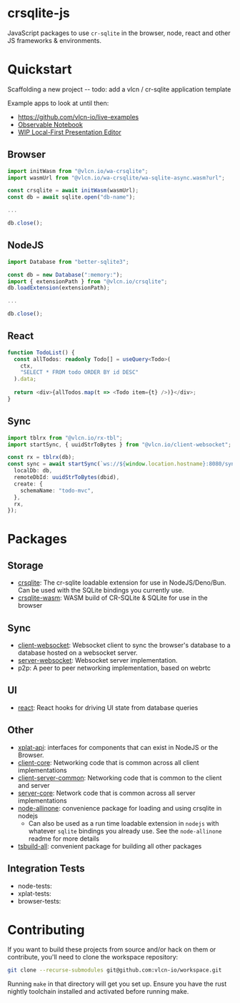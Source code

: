 # crsqlite-js

JavaScript packages to use `cr-sqlite` in the browser, node, react and other JS frameworks & environments.

# Quickstart

Scaffolding a new project -- todo: add a vlcn / cr-sqlite application template

Example apps to look at until then:
- https://github.com/vlcn-io/live-examples
- [Observable Notebook](https://observablehq.com/@tantaman/cr-sqlite-basic-setup)
- [WIP Local-First Presentation Editor](https://github.com/tantaman/strut)

## Browser

```ts
import initWasm from "@vlcn.io/wa-crsqlite";
import wasmUrl from "@vlcn.io/wa-crsqlite/wa-sqlite-async.wasm?url";

const crsqlite = await initWasm(wasmUrl);
const db = await sqlite.open("db-name");

...

db.close();
```

## NodeJS

```ts
import Database from "better-sqlite3";

const db = new Database(":memory:");
import { extensionPath } from "@vlcn.io/crsqlite";
db.loadExtension(extensionPath);

...

db.close();
```

## React

```ts
function TodoList() {
  const allTodos: readonly Todo[] = useQuery<Todo>(
    ctx,
    "SELECT * FROM todo ORDER BY id DESC"
  ).data;
  
  return <div>{allTodos.map(t => <Todo item={t} />)}</div>;
}
```

## Sync

```ts
import tblrx from "@vlcn.io/rx-tbl";
import startSync, { uuidStrToBytes } from "@vlcn.io/client-websocket";

const rx = tblrx(db);
const sync = await startSync(`ws://${window.location.hostname}:8080/sync`, {
  localDb: db,
  remoteDbId: uuidStrToBytes(dbid),
  create: {
    schemaName: "todo-mvc",
  },
  rx,
});
```

# Packages

## Storage

- [crsqlite](https://github.com/vlcn-io/cr-sqlite): The cr-sqlite loadable extension for use in NodeJS/Deno/Bun. Can be used with the SQLite bindings you currently use.
- [crsqlite-wasm](./packages/crsqlite-wasm): WASM build of CR-SQLite & SQLite for use in the browser

## Sync

- [client-websocket](./packages/client-websocket): Websocket client to sync the browser's database to a database hosted on a websocket server.
- [server-websocket](./packages/server-websocket): Websocket server implementation.
- p2p: A peer to peer networking implementation, based on webrtc

## UI

- [react](./packages/react): React hooks for driving UI state from database queries

## Other

- [xplat-api](./packages/xplat-api): interfaces for components that can exist in NodeJS or the Browser.
- [client-core](./packages/client-core): Networking code that is common across all client implementations
- [client-server-common](./packages/client-server-common): Networking code that is common to the client and server
- [server-core](./packages/server-core): Network code that is common across all server implementations
- [node-allinone](./packages/node-allinone): convenience package for loading and using crsqlite in nodejs
  - Can also be used as a run time loadable extension in `nodejs` with whatever `sqlite` bindings you already use. See the `node-allinone` readme for more details
- [tsbuild-all](./tsbuild-all): convenient package for building all other packages

## Integration Tests

- node-tests: 
- xplat-tests:
- browser-tests:

# Contributing

If you want to build these projects from source and/or hack on them or contribute, you'll need to clone the workspace repository:

```bash
git clone --recurse-submodules git@github.com:vlcn-io/workspace.git 
```

Running `make` in that directory will get you set up. Ensure you have the rust nightly toolchain installed and activated before running make.
